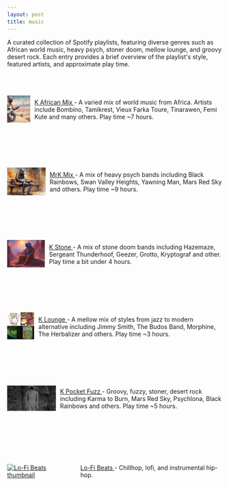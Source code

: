 ```yaml
---
layout: post
title: music
---
```


A curated collection of Spotify playlists, featuring diverse genres such as African world music, heavy psych, stoner doom, mellow lounge, and groovy desert rock. Each entry provides a brief overview of the playlist's style, featured artists, and approximate play time.

<div style="height: 168.75px; display: flex; align-items: center;">
<a href="https://open.spotify.com/playlist/5IPCmzI4LZ6JkF1UXPNMeY">
  <img src="/assets/images/KAfricanMix.png" alt="K African Mix thumbnail" style="margin-right: 10px; max-height: 150px; width: auto;"/>
</a>
<div style="margin-left: 10px;">
<a href="https://open.spotify.com/playlist/5IPCmzI4LZ6JkF1UXPNMeY">
  K African Mix
</a> - A varied mix of world music from Africa. Artists include Bombino, Tamikrest, Vieux Farka Toure, Tinarawen, 
Femi Kute and many others. Play time ~7 hours.
</div>
</div>

<div style="height: 168.75px; display: flex; align-items: center;">
<a href="https://open.spotify.com/playlist/13ahX5FXGbRZeVJ6Ohek4T?si=YuS36vnFQRKwKGD_UNUtQQ">
  <img src="/assets/images/MrKMix.png" alt="MrK Mix thumbnail" style="margin-right: 10px; max-height: 150px; width: auto;"/>
</a>
<div style="margin-left: 10px;">
<a href="https://open.spotify.com/playlist/13ahX5FXGbRZeVJ6Ohek4T?si=YuS36vnFQRKwKGD_UNUtQQ">
  MrK Mix
</a> - A mix of heavy psych bands including Black Rainbows, Swan Valley Heights, Yawning Man, Mars Red Sky and others. 
Play time ~9 hours.
</div>
</div>

<div style="height: 168.75px; display: flex; align-items: center;">
<a href="https://open.spotify.com/playlist/6sI29QfV7Y4E6lK8WIn81b">
  <img src="/assets/images/KStone.png" alt="K Stone thumbnail" style="margin-right: 10px; max-height: 150px; width: auto;"/>
</a>
<div style="margin-left: 10px;">
<a href="https://open.spotify.com/playlist/6sI29QfV7Y4E6lK8WIn81b">
  K Stone
</a> - A mix of stone doom bands including Hazemaze, Sergeant Thunderhoof, Geezer, Grotto, Kryptograf and other. Play time a bit under 4 hours.
</div>
</div>

<div style="height: 168.75px; display: flex; align-items: center;">
<a href="https://open.spotify.com/playlist/3LL4KtMaku3ZJCvCocwrtA">
  <img src="/assets/images/KLounge.png" alt="K Lounge thumbnail" style="margin-right: 10px; max-height: 150px; width: auto;"/>
</a>
<div style="margin-left: 10px;">
<a href="https://open.spotify.com/playlist/3LL4KtMaku3ZJCvCocwrtA">
  K Lounge
</a> - A mellow mix of styles from jazz to modern alternative including Jimmy Smith, The Budos Band, Morphine, The Herbalizer and others. Play time ~3 hours.
</div>
</div>

<div style="height: 168.75px; display: flex; align-items: center;">
<a href="https://open.spotify.com/playlist/4St58heOdVaFDgdolBxCwW">
  <img src="/assets/images/KPocketFuzz.png" alt="K Pocket Fuzz thumbnail" style="margin-right: 10px; max-height: 150px; width: auto;"/>
</a>
<div style="margin-left: 10px;">
<a href="https://open.spotify.com/playlist/4St58heOdVaFDgdolBxCwW">
  K Pocket Fuzz
</a> - Groovy, fuzzy, stoner, desert rock including Karma to Burn, Mars Red Sky, Psychlona, Black Rainbows and others. Play time ~5 hours.
</div>
</div>

<div style="height: 168.75px; display: flex; align-items: center;">
<a href="https://open.spotify.com/playlist/37i9dQZF1DWWYN0OyXQBvO">
  <img src="/assets/images/Lo-FiBeats.png" alt="Lo-Fi Beats thumbnail" style="margin-right: 10px; max-height: 150px; width: auto;"/>
</a>
<div style="margin-left: 10px;">
<a href="https://open.spotify.com/playlist/37i9dQZF1DWWYN0OyXQBvO">
  Lo-Fi Beats
</a> - Chillhop, lofi, and instrumental hip-hop.
</div>
</div>

<div style="clear: both;"></div>